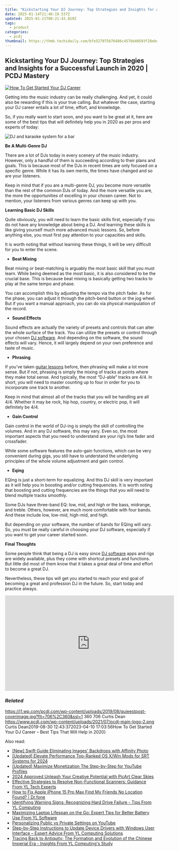 ```yaml
---
title: "Kickstarting Your DJ Journey: Top Strategies and Insights for a Successful Launch in 2020 | PCDJ Mastery"
date: 2025-01-14T21:46:19.537Z
updated: 2025-01-21T00:21:43.819Z
tags:
  - product
categories:
  - pcdj
thumbnail: https://thmb.techidaily.com/bfe527075b76486c457bb40593f28ebdf4420fa39a7d079da9e7faa5dde71ba1.jpg
---
```


## Kickstarting Your DJ Journey: Top Strategies and Insights for a Successful Launch in 2020 | PCDJ Mastery

[![How To Get Started Your DJ Career](https://i1.wp.com/pcdj.com/wp-content/uploads/2019/08/guieestpost-coverimage.jpg?resize=706%2C321&ssl=1)](https://i1.wp.com/pcdj.com/wp-content/uploads/2019/08/guieestpost-coverimage.jpg?fit=706%2C360&ssl=1 "How To Get Started Your DJ Career")

Getting into the music industry can be really challenging. And yet, it could also be rewarding if this is your true calling. But whatever the case, starting your DJ career entails a lot of time, effort, and knowledge.

So, if you really want to start soon, and you want to be great at it, here are some of the best tips that will definitely help you in 2020 as per pros and experts of today:

![DJ and karaoke system for a bar](https://i0.wp.com/pcdj.com/wp-content/uploads/2019/05/dex3-venue-square.jpg?fit=300%2C300&ssl=1 "DJ and karaoke system for a bar")

**Be A Multi-Genre DJ**

There are a lot of DJs today in every scenery of the music industry. However, only a handful of them is succeeding according to their plans and goals. This is because most of the DJs in recent times are only focused on a specific genre. While it has its own merits, the times have changed and so are your listeners.

Keep in mind that if you are a multi-genre DJ, you become more versatile than the rest of the common DJs of today. And the more versatile you are, the more the opportunities of excelling in your chosen career. Not to mention, your listeners from various genres can keep up with you.

**Learning Basic DJ Skills**

Quite obviously, you will need to learn the basic skills first, especially if you do not have any knowledge about being a DJ. And learning these skills is like giving yourself much more advanced music lessons. So, before anything else, you must first pay attention to your capacities and skills.

It is worth noting that without learning these things, it will be very difficult for you to enter the scene.

* **Beat Mixing**

Beat mixing or beat-matching is arguably the most basic skill that you must learn. While being deemed as the most basic, it is also considered to be the crucial base. This is because beat mixing is basically getting two tracks to play at the same tempo and phase.

You can accomplish this by adjusting the tempo via the pitch fader. As for the phase, you can adjust it through the pitch-bend button or the jog wheel. But if you want a manual approach, you can do via physical manipulation of the record.

* **Sound Effects**

Sound effects are actually the variety of presets and controls that can alter the whole surface of the track. You can utilize the presets or control through your chosen [DJ software](https://tools.techidaily.com/pcdj/products/). And depending on the software, the sound effects will vary. Hence, it will largely depend on your own preference and taste of music.

* **Phrasing**

If you’ve taken [guitar lessons](https://www.sagemusic.co/guitar-lessons-nyc/) before, then phrasing will make a lot more sense. But if not, phrasing is simply the mixing of tracks at points where they make total sense. And typically, the most “DJ-able” tracks are 4/4\. In short, you will need to master counting up to four in order for you to incorporate one track to another.

Keep in mind that almost all of the tracks that you will be handling are all 4/4\. Whether it may be rock, hip hop, country, or electric pop, it will definitely be 4/4.

* **Gain Control**

Gain control in the world of DJ-ing is simply the skill of controlling the volumes. And in any DJ software, this may vary. Even so, the most important aspects that you need to understand are your rig’s line fader and crossfader.

While some software features the auto-gain functions, which can be very convenient during gigs, you still have to understand the underlying principles of the whole volume adjustment and gain control.

* **Eqing**

EQing is just a short-term for equalizing. And this DJ skill is very important as it will help you in boosting and/or cutting frequencies. It is worth noting that boosting and cutting frequencies are the things that you will need to blend multiple tracks smoothly.

Some DJs have three-band EQ: low, mid, and high or the bass, midrange, and treble. Others, however, are much more comfortable with four bands. And these include low, low-mid, high-mid, and high.

But depending on your software, the number of bands for EQing will vary. So, you must be really careful in choosing your DJ software, especially if you want to get your career started soon.

**Final Thoughts**

Some people think that being a DJ is easy since [DJ software](https://tools.techidaily.com/pcdj/products/) apps and rigs are widely available, plus they come with shortcut presets and functions. But little did most of them know that it takes a great deal of time and effort to become a great DJ.

Nevertheless, these tips will get you started to reach your end goal of becoming a great and profession DJ in the future. So, start today and practice always.

<!-- affiliate ads begin -->
<iframe width="560" height="315" src="https://www.youtube.com/embed/OZQJUTr44rA?si=ADA0nD1VnXjR_sH0" title="YouTube video player" frameborder="0" allow="accelerometer; autoplay; clipboard-write; encrypted-media; gyroscope; picture-in-picture; web-share" referrerpolicy="strict-origin-when-cross-origin" allowfullscreen></iframe>
<!-- affiliate ads end -->

### _Related_

https://i1.wp.com/pcdj.com/wp-content/uploads/2019/08/guieestpost-coverimage.jpg?fit=706%2C360&ssl=1 360 706 Curtis Dean https://www.pcdj.com/wp-content/uploads/2021/07/pcdj-main-logo-2.png Curtis Dean2019-08-30 12:43:372023-04-10 17:03:56How To Get Started Your DJ Career – Best Tips That Will Help in 2020}

<ins class="adsbygoogle"
     style="display:block"
     data-ad-format="autorelaxed"
     data-ad-client="ca-pub-7571918770474297"
     data-ad-slot="1223367746"></ins>

<ins class="adsbygoogle"
     style="display:block"
     data-ad-client="ca-pub-7571918770474297"
     data-ad-slot="8358498916"
     data-ad-format="auto"
     data-full-width-responsive="true"></ins>

<span class="atpl-alsoreadstyle">Also read:</span>
<div><ul>
<li><a href="https://some-guidance.techidaily.com/new-swift-guide-eliminating-images-backdrops-with-affinity-photo/"><u>[New] Swift Guide Eliminating Images' Backdrops with Affinity Photo</u></a></li>
<li><a href="https://fox-friendly.techidaily.com/updated-elevate-performance-top-ranked-os-xwin-mods-for-srt-systems-for-2024/"><u>[Updated] Elevate Performance Top-Ranked OS X/Win Mods for SRT Systems for 2024</u></a></li>
<li><a href="https://youtube-webster.techidaily.com/ed-maximize-monetization-the-step-by-step-for-youtube-profiles/"><u>[Updated] Maximize Monetization The Step-by-Step for YouTube Profiles</u></a></li>
<li><a href="https://article-tips.techidaily.com/2024-approved-unleash-your-creative-potential-with-picart-clear-skies/"><u>2024 Approved Unleash Your Creative Potential with PicArt Clear Skies</u></a></li>
<li><a href="https://win-hot.techidaily.com/effective-strategies-to-resolve-non-functional-scanners-guidance-from-yl-tech-experts/"><u>Effective Strategies to Resolve Non-Functional Scanners: Guidance From YL Tech Experts</u></a></li>
<li><a href="https://fake-location.techidaily.com/how-to-fix-apple-iphone-15-pro-max-find-my-friends-no-location-found-drfone-by-drfone-virtual-ios/"><u>How to Fix Apple iPhone 15 Pro Max Find My Friends No Location Found? | Dr.fone</u></a></li>
<li><a href="https://win-hot.techidaily.com/identifying-warning-signs-recognizing-hard-drive-failure-tips-from-yl-computing/"><u>Identifying Warning Signs: Recognizing Hard Drive Failure - Tips From YL Computing</u></a></li>
<li><a href="https://win-hot.techidaily.com/maximizing-laptop-lifespan-on-the-go-expert-tips-for-better-battery-use-from-yl-software/"><u>Maximizing Laptop Lifespan on the Go: Expert Tips for Better Battery Use From YL Software</u></a></li>
<li><a href="https://youtube-clips.techidaily.com/personalizing-public-vs-private-settings-on-youtube/"><u>Personalizing Public vs Private Settings on YouTube</u></a></li>
<li><a href="https://win-hot.techidaily.com/step-by-step-instructions-to-update-device-drivers-with-windows-user-interface-expert-advice-from-yl-computing-solutions/"><u>Step-by-Step Instructions to Update Device Drivers with Windows User Interface – Expert Advice From YL Computing Solutions</u></a></li>
<li><a href="https://win-hot.techidaily.com/tracing-back-to-antiquity-the-formation-and-evolution-of-the-chinese-imperial-era-insights-from-yl-computings-study/"><u>Tracing Back to Antiquity: The Formation and Evolution of the Chinese Imperial Era - Insights From YL Computing's Study</u></a></li>
</ul></div>

